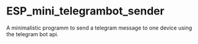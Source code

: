 # ESP_mini_telegrambot_sender
A minimalistic programm to send a telegram message to one device using the telegram bot api.
